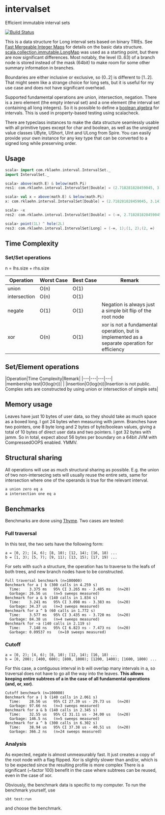 # intervalset

Efficient immutable interval sets

[![Build Status](https://travis-ci.org/rklaehn/intervalset.png)](https://travis-ci.org/rklaehn/intervalset)

This is a data structure for Long interval sets based on binary TRIEs. See [Fast Mergeable Integer Maps](http://citeseerx.ist.psu.edu/viewdoc/summary?doi=10.1.1.37.5452) for details on the basic data structure. [scala.collection.immutable.LongMap](https://github.com/scala/scala/blob/d34388c1e8fad289a6198b127c6ae92c296d9246/src/library/scala/collection/immutable/LongMap.scala) was used as a starting point, but there are now significant differences. Most notably, the level (0..63) of a branch node is stored instead of the mask (64bit) to make room for some other summary information in branches.

Boundaries are either inclusive or exclusive, so (0..2] is different to [1..2]. That might seem like a strange choice for long sets, but it is useful for my use case and does not have significant overhead.

Supported fundamental operations are union, intersection, negation. There is a zero element (the empty interval set) and a one element (the interval set containing all long integers). So it is possible to define a [boolean algebra](https://github.com/non/spire/blob/a0211697d993cade7c3618076ae997f84a6b5f3c/core/src/main/scala/spire/algebra/Bool.scala) for intervals. This is used in property-based testing using scalacheck.

There are typeclass instances to make the data structure seamlessly usable with all primitive types except for char and boolean, as well as the unsigned value classes UByte, UShort, UInt and ULong from Spire. You can easily provide your own instance for any key type that can be converted to a signed long while preserving order.

## Usage

```scala
scala> import com.rklaehn.interval.IntervalSet._
import IntervalSet._

scala> above(math.E) & below(math.Pi)
res1: com.rklaehn.interval.IntervalSet[Double] = (2.718281828459045, 3.141592653589793)

scala> val x = above(math.E) & below(math.Pi)
x: com.rklaehn.interval.IntervalSet[Double] = (2.718281828459045, 3.141592653589793)

scala> ~x
res2: com.rklaehn.interval.IntervalSet[Double] = (-∞, 2.718281828459045];[3.141592653589793, ∞)

scala> point(1L) ^ hole(2L)
res3: com.rklaehn.interval.IntervalSet[Long] = (-∞, 1);(1, 2);(2, ∞)
```

## Time Complexity

### Set/Set operations

n = lhs.size + rhs.size

|Operation|Worst&nbsp;Case|Best&nbsp;Case|Remark|
|---|---|---|---|
|union|O(n)|O(1)||
|intersection|O(n)|O(1)||
|negate|O(1)|O(1)|Negation is always just a simple bit flip of the root node|
|xor|O(n)|O(1)|xor is not a fundamental operation, but is implemented as a separate operation for efficiency|

## Set/Element operations

|Operation|Time&nbsp;Complexity|Remark|
|---|---|---|---|
|membership&nbsp;test|O(log(n))|   |
|insertion|O(log(n))|Insertion is not public. Complex sets are constructed by using union or intersection of simple sets|

## Memory usage

Leaves have just 10 bytes of user data, so they should take as much space as a boxed long. I got 24 bytes when measuring with jamm. Branches have two pointers, one 8 byte long and 2 bytes of byte/boolean values, giving a total of 10 bytes of direct user data and two pointers. I got 32 bytes with jamm. So in total, expect about 56 bytes per boundary on a 64bit JVM with CompressedOOPS enabled. YMMV.

## Structural sharing

All operations will use as much structural sharing as possible. E.g. the union of two non-intersecing sets will usually reuse the entire sets, same for intersection where one of the operands is true for the relevant interval.

```scala
a union zero eq a
a intersection one eq a
```
    
## Benchmarks

Benchmarks are done using [Thyme](https://github.com/Ichoran/thyme). Two cases are tested:

### Full traversal

In this test, the two sets have the following form:

```
a = [0, 2); [4, 6); [8, 10); [12, 14); [16, 18) ...
b = [1, 3); [5, 7); [9, 11); [13, 15); [17, 19) ...
```

For sets with such a structure, the operation has to traverse to the leafs of both trees, and new branch nodes have to be constructed.

```
Full traversal benchmark (n=100000)
Benchmark for a | b (300 calls in 4.259 s)
  Time:    3.375 ms   95% CI 3.265 ms - 3.485 ms   (n=20)
  Garbage: 26.56 us   (n=5 sweeps measured)
Benchmark for a & b (140 calls in 1.834 s)
  Time:    3.241 ms   95% CI 3.098 ms - 3.383 ms   (n=20)
  Garbage: 34.37 us   (n=3 sweeps measured)
Benchmark for a ^ b (60 calls in 1.772 s)
  Time:    3.577 ms   95% CI 3.435 ms - 3.720 ms   (n=20)
  Garbage: 84.38 us   (n=4 sweeps measured)
Benchmark for ~a (140 calls in 2.119 s)
  Time:    7.148 ns   95% CI 6.823 ns - 7.473 ns   (n=20)
  Garbage: 0.09537 ns   (n=10 sweeps measured)
```

### Cutoff

```
a = [0, 2); [4, 6); [8, 10); [12, 14); [16, 18) ...
b = [0, 200); [400, 600); [800, 1000); [1200, 1400); [1600, 1800) ...
```

For this case, a contiguous interval in b will overlap many intervals in a, so traversal does not have to go all the way into the leaves. **This allows keeping entire subtrees of a in the case of all fundamental operations (and, or, xor)**.

```
Cutoff benchmark (n=100000)
Benchmark for a | b (140 calls in 2.061 s)
  Time:    28.56 us   95% CI 27.39 us - 29.73 us   (n=20)
  Garbage: 97.66 ns   (n=3 sweeps measured)
Benchmark for a & b (140 calls in 2.345 s)
  Time:    32.55 us   95% CI 31.11 us - 34.00 us   (n=20)
  Garbage: 146.5 ns   (n=5 sweeps measured)
Benchmark for a ^ b (300 calls in 6.302 s)
  Time:    38.94 us   95% CI 37.38 us - 40.51 us   (n=20)
  Garbage: 366.2 ns   (n=24 sweeps measured)
```

### Analysis

As expected, negate is almost unmeasurably fast. It just creates a copy of the root node with a flag flipped. 
Xor is slightly slower than and/or, which is to be expected since the resulting profile is more complex
There is a significant (~factor 100) benefit in the case where subtrees can be reused, even in the case of xor.

Obviously, the benchmark data is specific to my computer. To run the benchmark yourself, use
```
sbt test:run
```
and choose the benchmark.

